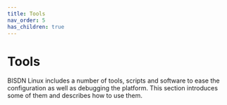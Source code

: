 ```yaml
---
title: Tools
nav_order: 5
has_children: true
---
```


# Tools

BISDN Linux includes a number of tools, scripts and software to ease the configuration as well as debugging the platform. This section introduces some of them and describes how to use them.
